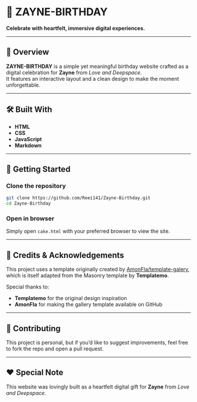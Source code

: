 # 🎉 ZAYNE-BIRTHDAY

**Celebrate with heartfelt, immersive digital experiences.**

---

## 🚀 Overview  
**ZAYNE-BIRTHDAY** is a simple yet meaningful birthday website crafted as a digital celebration for **Zayne** from *Love and Deepspace*.  
It features an interactive layout and a clean design to make the moment unforgettable.  

---

## 🛠 Built With  
- **HTML**  
- **CSS**  
- **JavaScript**  
- **Markdown**  

---

## 📂 Getting Started  

### Clone the repository  
```bash
git clone https://github.com/Reei141/Zayne-Birthday.git
cd Zayne-Birthday
```

### Open in browser  
Simply open `cake.html` with your preferred browser to view the site.  

---

## 🙏 Credits & Acknowledgements  

This project uses a template originally created by [AmonFla/template-galery](https://github.com/AmonFla/template-galery),  
which is itself adapted from the Masonry template by **Templatemo**.  

Special thanks to:  
- **Templatemo** for the original design inspiration  
- **AmonFla** for making the gallery template available on GitHub  

---

## 🤝 Contributing  
This project is personal, but if you’d like to suggest improvements, feel free to fork the repo and open a pull request.  

---

## ❤️ Special Note  
This website was lovingly built as a heartfelt digital gift for **Zayne** from *Love and Deepspace*.  
